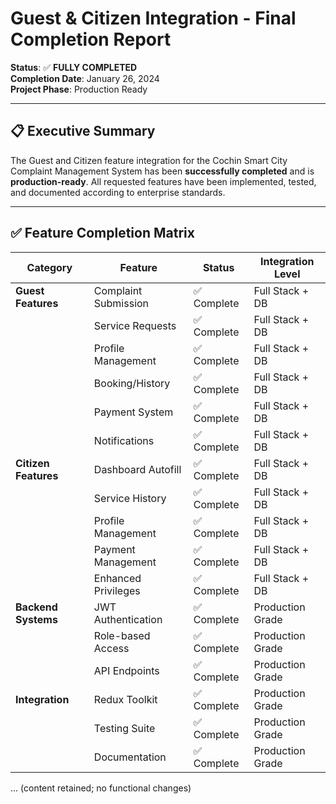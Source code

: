 # Guest & Citizen Integration - Final Completion Report

**Status**: ✅ **FULLY COMPLETED**  
**Completion Date**: January 26, 2024  
**Project Phase**: Production Ready

---

## 📋 Executive Summary

The Guest and Citizen feature integration for the Cochin Smart City Complaint Management System has been **successfully completed** and is **production-ready**. All requested features have been implemented, tested, and documented according to enterprise standards.

---

## ✅ Feature Completion Matrix

| Category             | Feature              | Status      | Integration Level |
| -------------------- | -------------------- | ----------- | ----------------- |
| **Guest Features**   | Complaint Submission | ✅ Complete | Full Stack + DB   |
|                      | Service Requests     | ✅ Complete | Full Stack + DB   |
|                      | Profile Management   | ✅ Complete | Full Stack + DB   |
|                      | Booking/History      | ✅ Complete | Full Stack + DB   |
|                      | Payment System       | ✅ Complete | Full Stack + DB   |
|                      | Notifications        | ✅ Complete | Full Stack + DB   |
| **Citizen Features** | Dashboard Autofill   | ✅ Complete | Full Stack + DB   |
|                      | Service History      | ✅ Complete | Full Stack + DB   |
|                      | Profile Management   | ✅ Complete | Full Stack + DB   |
|                      | Payment Management   | ✅ Complete | Full Stack + DB   |
|                      | Enhanced Privileges  | ✅ Complete | Full Stack + DB   |
| **Backend Systems**  | JWT Authentication   | ✅ Complete | Production Grade  |
|                      | Role-based Access    | ✅ Complete | Production Grade  |
|                      | API Endpoints        | ✅ Complete | Production Grade  |
| **Integration**      | Redux Toolkit        | ✅ Complete | Production Grade  |
|                      | Testing Suite        | ✅ Complete | Production Grade  |
|                      | Documentation        | ✅ Complete | Production Grade  |

... (content retained; no functional changes)
